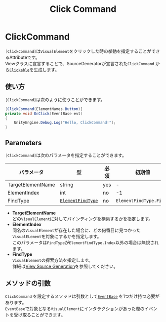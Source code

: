 ﻿---
title: Click Command
---

# ClickCommand

`[ClickCommand]`は`VisualElement`をクリックした時の挙動を指定することができるAttributeです。  
Viewクラスに宣言することで、SourceGeneratorが宣言された`ClickCommand`
から[`Clickable`](https://docs.unity3d.com/ScriptReference/UIElements.Clickable.html)を生成します。

## 使い方

`[ClickCommand]`は次のように使うことができます。

```csharp
[ClickCommand(ElementNames.Button)]
private void OnClick(EventBase evt)
{
    UnityEngine.Debug.Log("Hello, ClickCommand!");
}
```

## Parameters

`[ClickCommand]`は次のパラメータを指定することができます。

| パラメータ             | 型                                                                 | 必須  | 初期値                     |
|-------------------|-------------------------------------------------------------------|-----|-------------------------|
| TargetElementName | string                                                            | yes | -                       |
| ElementIndex      | int                                                               | no  | -1                      |
| FindType          | [`ElementFindType`](../view-source-generation.md#ElementFindType) | no  | `ElementFindType.First` |

- **TargetElementName**  
  どの`VisualElement`に対してバインディングを構築するかを指定します。
- **ElementIndex**  
  同名の`VisualElement`が存在した場合に、どの何番目に見つかった`VisualELement`を対象にするかを指定します。  
  このパラメータは`FindType`が`ElementFindType.Index`以外の場合は無視されます。
- **FindType**  
  `VisualElement`の探索方法を指定します。  
  詳細は[View Source Generation](../view-source-generation.md#ElementFindType)を参照してください。

## メソッドの引数

`ClickCommand`
を設定するメソッドは引数として[`EventBase`](https://docs.unity3d.com/ScriptReference/UIElements.EventBase.html)
を1つだけ持つ必要があります。  
`EventBase`で対象となる`VisualElement`にインタラクションがあった際のイベントを受け取ることができます。

